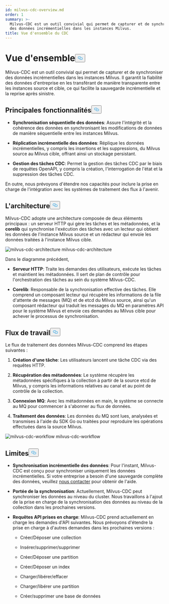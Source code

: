```yaml
---
id: milvus-cdc-overview.md
order: 1
summary: >-
  Milvus-CDC est un outil convivial qui permet de capturer et de synchroniser
  des données incrémentielles dans les instances Milvus.
title: Vue d'ensemble du CDC
---
```

<h1 id="Overview" class="common-anchor-header">Vue d'ensemble<button data-href="#Overview" class="anchor-icon" translate="no">
      <svg translate="no"
        aria-hidden="true"
        focusable="false"
        height="20"
        version="1.1"
        viewBox="0 0 16 16"
        width="16"
      >
        <path
          fill="#0092E4"
          fill-rule="evenodd"
          d="M4 9h1v1H4c-1.5 0-3-1.69-3-3.5S2.55 3 4 3h4c1.45 0 3 1.69 3 3.5 0 1.41-.91 2.72-2 3.25V8.59c.58-.45 1-1.27 1-2.09C10 5.22 8.98 4 8 4H4c-.98 0-2 1.22-2 2.5S3 9 4 9zm9-3h-1v1h1c1 0 2 1.22 2 2.5S13.98 12 13 12H9c-.98 0-2-1.22-2-2.5 0-.83.42-1.64 1-2.09V6.25c-1.09.53-2 1.84-2 3.25C6 11.31 7.55 13 9 13h4c1.45 0 3-1.69 3-3.5S14.5 6 13 6z"
        ></path>
      </svg>
    </button></h1><p>Milvus-CDC est un outil convivial qui permet de capturer et de synchroniser des données incrémentielles dans les instances Milvus. Il garantit la fiabilité des données d'entreprise en les transférant de manière transparente entre les instances source et cible, ce qui facilite la sauvegarde incrémentielle et la reprise après sinistre.</p>
<h2 id="Key-capabilities" class="common-anchor-header">Principales fonctionnalités<button data-href="#Key-capabilities" class="anchor-icon" translate="no">
      <svg translate="no"
        aria-hidden="true"
        focusable="false"
        height="20"
        version="1.1"
        viewBox="0 0 16 16"
        width="16"
      >
        <path
          fill="#0092E4"
          fill-rule="evenodd"
          d="M4 9h1v1H4c-1.5 0-3-1.69-3-3.5S2.55 3 4 3h4c1.45 0 3 1.69 3 3.5 0 1.41-.91 2.72-2 3.25V8.59c.58-.45 1-1.27 1-2.09C10 5.22 8.98 4 8 4H4c-.98 0-2 1.22-2 2.5S3 9 4 9zm9-3h-1v1h1c1 0 2 1.22 2 2.5S13.98 12 13 12H9c-.98 0-2-1.22-2-2.5 0-.83.42-1.64 1-2.09V6.25c-1.09.53-2 1.84-2 3.25C6 11.31 7.55 13 9 13h4c1.45 0 3-1.69 3-3.5S14.5 6 13 6z"
        ></path>
      </svg>
    </button></h2><ul>
<li><p><strong>Synchronisation séquentielle des données</strong>: Assure l'intégrité et la cohérence des données en synchronisant les modifications de données de manière séquentielle entre les instances Milvus.</p></li>
<li><p><strong>Réplication incrémentielle des données</strong>: Réplique les données incrémentielles, y compris les insertions et les suppressions, du Milvus source au Milvus cible, offrant ainsi un stockage persistant.</p></li>
<li><p><strong>Gestion des tâches CDC</strong>: Permet la gestion des tâches CDC par le biais de requêtes OpenAPI, y compris la création, l'interrogation de l'état et la suppression des tâches CDC.</p></li>
</ul>
<p>En outre, nous prévoyons d'étendre nos capacités pour inclure la prise en charge de l'intégration avec les systèmes de traitement des flux à l'avenir.</p>
<h2 id="Architecture" class="common-anchor-header">L'architecture<button data-href="#Architecture" class="anchor-icon" translate="no">
      <svg translate="no"
        aria-hidden="true"
        focusable="false"
        height="20"
        version="1.1"
        viewBox="0 0 16 16"
        width="16"
      >
        <path
          fill="#0092E4"
          fill-rule="evenodd"
          d="M4 9h1v1H4c-1.5 0-3-1.69-3-3.5S2.55 3 4 3h4c1.45 0 3 1.69 3 3.5 0 1.41-.91 2.72-2 3.25V8.59c.58-.45 1-1.27 1-2.09C10 5.22 8.98 4 8 4H4c-.98 0-2 1.22-2 2.5S3 9 4 9zm9-3h-1v1h1c1 0 2 1.22 2 2.5S13.98 12 13 12H9c-.98 0-2-1.22-2-2.5 0-.83.42-1.64 1-2.09V6.25c-1.09.53-2 1.84-2 3.25C6 11.31 7.55 13 9 13h4c1.45 0 3-1.69 3-3.5S14.5 6 13 6z"
        ></path>
      </svg>
    </button></h2><p>Milvus-CDC adopte une architecture composée de deux éléments principaux : un serveur HTTP qui gère les tâches et les métadonnées, et la <strong>corelib</strong> qui synchronise l'exécution des tâches avec un lecteur qui obtient les données de l'instance Milvus source et un rédacteur qui envoie les données traitées à l'instance Milvus cible.</p>
<p>
  
   <span class="img-wrapper"> <img translate="no" src="/docs/v2.5.x/assets/milvus-cdc-architecture.png" alt="milvus-cdc-architecture" class="doc-image" id="milvus-cdc-architecture" />
   </span> <span class="img-wrapper"> <span>milvus-cdc-architecture</span> </span></p>
<p>Dans le diagramme précédent,</p>
<ul>
<li><p><strong>Serveur HTTP</strong>: Traite les demandes des utilisateurs, exécute les tâches et maintient les métadonnées. Il sert de plan de contrôle pour l'orchestration des tâches au sein du système Milvus-CDC.</p></li>
<li><p><strong>Corelib</strong>: Responsable de la synchronisation effective des tâches. Elle comprend un composant lecteur qui récupère les informations de la file d'attente de messages (MQ) et de etcd du Milvus source, ainsi qu'un composant rédacteur qui traduit les messages du MQ en paramètres API pour le système Milvus et envoie ces demandes au Milvus cible pour achever le processus de synchronisation.</p></li>
</ul>
<h2 id="Workflow" class="common-anchor-header">Flux de travail<button data-href="#Workflow" class="anchor-icon" translate="no">
      <svg translate="no"
        aria-hidden="true"
        focusable="false"
        height="20"
        version="1.1"
        viewBox="0 0 16 16"
        width="16"
      >
        <path
          fill="#0092E4"
          fill-rule="evenodd"
          d="M4 9h1v1H4c-1.5 0-3-1.69-3-3.5S2.55 3 4 3h4c1.45 0 3 1.69 3 3.5 0 1.41-.91 2.72-2 3.25V8.59c.58-.45 1-1.27 1-2.09C10 5.22 8.98 4 8 4H4c-.98 0-2 1.22-2 2.5S3 9 4 9zm9-3h-1v1h1c1 0 2 1.22 2 2.5S13.98 12 13 12H9c-.98 0-2-1.22-2-2.5 0-.83.42-1.64 1-2.09V6.25c-1.09.53-2 1.84-2 3.25C6 11.31 7.55 13 9 13h4c1.45 0 3-1.69 3-3.5S14.5 6 13 6z"
        ></path>
      </svg>
    </button></h2><p>Le flux de traitement des données Milvus-CDC comprend les étapes suivantes :</p>
<ol>
<li><p><strong>Création d'une tâche</strong>: Les utilisateurs lancent une tâche CDC via des requêtes HTTP.</p></li>
<li><p><strong>Récupération des métadonnées</strong>: Le système récupère les métadonnées spécifiques à la collection à partir de la source etcd de Milvus, y compris les informations relatives au canal et au point de contrôle de la collection.</p></li>
<li><p><strong>Connexion MQ</strong>: Avec les métadonnées en main, le système se connecte au MQ pour commencer à s'abonner au flux de données.</p></li>
<li><p><strong>Traitement des données</strong>: Les données du MQ sont lues, analysées et transmises à l'aide du SDK Go ou traitées pour reproduire les opérations effectuées dans la source Milvus.</p></li>
</ol>
<p>
  
   <span class="img-wrapper"> <img translate="no" src="/docs/v2.5.x/assets/milvus-cdc-workflow.png" alt="milvus-cdc-workflow" class="doc-image" id="milvus-cdc-workflow" />
   </span> <span class="img-wrapper"> <span>milvus-cdc-workflow</span> </span></p>
<h2 id="Limits" class="common-anchor-header">Limites<button data-href="#Limits" class="anchor-icon" translate="no">
      <svg translate="no"
        aria-hidden="true"
        focusable="false"
        height="20"
        version="1.1"
        viewBox="0 0 16 16"
        width="16"
      >
        <path
          fill="#0092E4"
          fill-rule="evenodd"
          d="M4 9h1v1H4c-1.5 0-3-1.69-3-3.5S2.55 3 4 3h4c1.45 0 3 1.69 3 3.5 0 1.41-.91 2.72-2 3.25V8.59c.58-.45 1-1.27 1-2.09C10 5.22 8.98 4 8 4H4c-.98 0-2 1.22-2 2.5S3 9 4 9zm9-3h-1v1h1c1 0 2 1.22 2 2.5S13.98 12 13 12H9c-.98 0-2-1.22-2-2.5 0-.83.42-1.64 1-2.09V6.25c-1.09.53-2 1.84-2 3.25C6 11.31 7.55 13 9 13h4c1.45 0 3-1.69 3-3.5S14.5 6 13 6z"
        ></path>
      </svg>
    </button></h2><ul>
<li><p><strong>Synchronisation incrémentielle des données</strong>: Pour l'instant, Milvus-CDC est conçu pour synchroniser uniquement les données incrémentielles. Si votre entreprise a besoin d'une sauvegarde complète des données, veuillez <a href="https://milvus.io/community">nous contacter</a> pour obtenir de l'aide.</p></li>
<li><p><strong>Portée de la synchronisation</strong>: Actuellement, Milvus-CDC peut synchroniser les données au niveau du cluster. Nous travaillons à l'ajout de la prise en charge de la synchronisation des données au niveau de la collection dans les prochaines versions.</p></li>
<li><p><strong>Requêtes API prises en charge</strong>: Milvus-CDC prend actuellement en charge les demandes d'API suivantes. Nous prévoyons d'étendre la prise en charge à d'autres demandes dans les prochaines versions :</p>
<ul>
<li><p>Créer/Déposer une collection</p></li>
<li><p>Insérer/supprimer/supprimer</p></li>
<li><p>Créer/Déposer une partition</p></li>
<li><p>Créer/Déposer un index</p></li>
<li><p>Charger/libérer/effacer</p></li>
<li><p>Charger/libérer une partition</p></li>
<li><p>Créer/supprimer une base de données</p></li>
</ul></li>
</ul>
